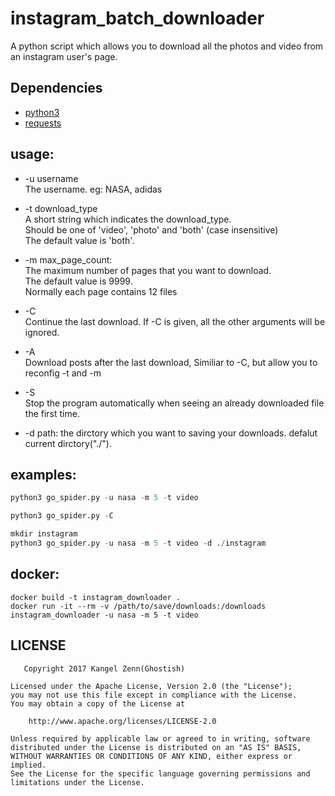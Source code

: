 # instagram_batch_downloader
A python script which allows you to download all the photos and video from an instagram user's page.


## Dependencies
+ [python3]
+ [requests]

## usage:
+ -u username  
    The username. eg: NASA, adidas

+ -t download_type  
    A short string which indicates the download_type.   
    Should be one of 'video', 'photo' and 'both' (case insensitive)  
    The default value is 'both'.

+ -m max_page_count:  
    The maximum number of pages that you want to download.  
    The default value is 9999.  
    Normally each page contains 12 files

+ -C  
    Continue the last download. If -C is given, all the other arguments will be ignored.

+ -A  
    Download posts after the last download, Similiar to -C, but allow you to reconfig -t and -m
+ -S   
    Stop the program automatically when seeing an already downloaded file the first time.

+ -d path:
    the dirctory which you want to saving your downloads. defalut current dirctory("./").
## examples:
```python
python3 go_spider.py -u nasa -m 5 -t video
```

```python
python3 go_spider.py -C
```

```python
mkdir instagram
python3 go_spider.py -u nasa -m 5 -t video -d ./instagram
```

## docker:
```
docker build -t instagram_downloader .
docker run -it --rm -v /path/to/save/downloads:/downloads instagram_downloader -u nasa -m 5 -t video
```

## LICENSE

       Copyright 2017 Kangel Zenn(Ghostish)
    
    Licensed under the Apache License, Version 2.0 (the "License");
    you may not use this file except in compliance with the License.
    You may obtain a copy of the License at
    
        http://www.apache.org/licenses/LICENSE-2.0
    
    Unless required by applicable law or agreed to in writing, software
    distributed under the License is distributed on an "AS IS" BASIS,
    WITHOUT WARRANTIES OR CONDITIONS OF ANY KIND, either express or implied.
    See the License for the specific language governing permissions and
    limitations under the License.

[requests]:https://github.com/kennethreitz/requests
[python3]:https://www.python.org/